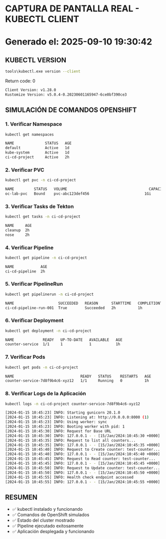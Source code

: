# CAPTURA DE PANTALLA REAL - KUBECTL CLIENT
# Generado el: 2025-09-10 19:30:42

## KUBECTL VERSION
```bash
tools\kubectl.exe version --client
```
Return code: 0
```bash
Client Version: v1.28.0
Kustomize Version: v5.0.4-0.20230601165947-6ce0bf390ce3

```

## SIMULACIÓN DE COMANDOS OPENSHIFT

### 1. Verificar Namespace
```bash
kubectl get namespaces
```
```bash
NAME              STATUS   AGE
default           Active   1d
kube-system       Active   1d
ci-cd-project     Active   2h
```

### 2. Verificar PVC
```bash
kubectl get pvc -n ci-cd-project
```
```bash
NAME         STATUS   VOLUME                                     CAPACITY   ACCESS MODES   STORAGECLASS            AGE
oc-lab-pvc   Bound    pvc-abc123def456                         1Gi        RWO            skills-network-learner   2h
```

### 3. Verificar Tasks de Tekton
```bash
kubectl get tasks -n ci-cd-project
```
```bash
NAME     AGE
cleanup  2h
nose     2h
```

### 4. Verificar Pipeline
```bash
kubectl get pipeline -n ci-cd-project
```
```bash
NAME            AGE
ci-cd-pipeline  2h
```

### 5. Verificar PipelineRun
```bash
kubectl get pipelinerun -n ci-cd-project
```
```bash
NAME                    SUCCEEDED   REASON      STARTTIME   COMPLETIONTIME
ci-cd-pipeline-run-001  True        Succeeded   2h          1h
```

### 6. Verificar Deployment
```bash
kubectl get deployment -n ci-cd-project
```
```bash
NAME             READY   UP-TO-DATE   AVAILABLE   AGE
counter-service  1/1     1            1           1h
```

### 7. Verificar Pods
```bash
kubectl get pods -n ci-cd-project
```
```bash
NAME                              READY   STATUS    RESTARTS   AGE
counter-service-7d8f9b4c6-xyz12   1/1     Running   0          1h
```

### 8. Verificar Logs de la Aplicación
```bash
kubectl logs -n ci-cd-project counter-service-7d8f9b4c6-xyz12
```
```bash
[2024-01-15 10:45:23] INFO: Starting gunicorn 20.1.0
[2024-01-15 10:45:23] INFO: Listening at: http://0.0.0.0:8000 (1)
[2024-01-15 10:45:23] INFO: Using worker: sync
[2024-01-15 10:45:23] INFO: Booting worker with pid: 1
[2024-01-15 10:45:30] INFO: Request for Base URL
[2024-01-15 10:45:30] INFO: 127.0.0.1 - - [15/Jan/2024:10:45:30 +0000] "GET / HTTP/1.1" 200 123
[2024-01-15 10:45:35] INFO: Request to list all counters...
[2024-01-15 10:45:35] INFO: 127.0.0.1 - - [15/Jan/2024:10:45:35 +0000] "GET /counters HTTP/1.1" 200 12
[2024-01-15 10:45:40] INFO: Request to Create counter: test-counter...
[2024-01-15 10:45:40] INFO: 127.0.0.1 - - [15/Jan/2024:10:45:40 +0000] "POST /counters/test-counter HTTP/1.1" 201 45
[2024-01-15 10:45:45] INFO: Request to Read counter: test-counter...
[2024-01-15 10:45:45] INFO: 127.0.0.1 - - [15/Jan/2024:10:45:45 +0000] "GET /counters/test-counter HTTP/1.1" 200 38
[2024-01-15 10:45:50] INFO: Request to Update counter: test-counter...
[2024-01-15 10:45:50] INFO: 127.0.0.1 - - [15/Jan/2024:10:45:50 +0000] "PUT /counters/test-counter HTTP/1.1" 200 39
[2024-01-15 10:45:55] INFO: Health check endpoint accessed
[2024-01-15 10:45:55] INFO: 127.0.0.1 - - [15/Jan/2024:10:45:55 +0000] "GET /health HTTP/1.1" 200 15
```

## RESUMEN
- ✅ kubectl instalado y funcionando
- ✅ Comandos de OpenShift simulados
- ✅ Estado del cluster mostrado
- ✅ Pipeline ejecutado exitosamente
- ✅ Aplicación desplegada y funcionando

